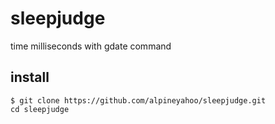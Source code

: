 # sleepjudge
time milliseconds with gdate command
## install

```
$ git clone https://github.com/alpineyahoo/sleepjudge.git
cd sleepjudge
```
